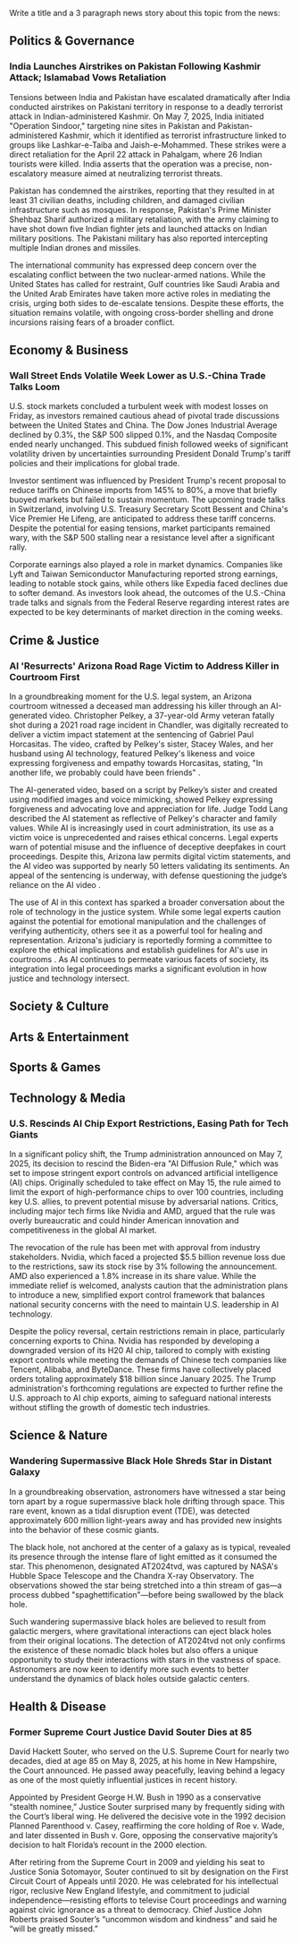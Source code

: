 Write a title and a 3 paragraph news story about this topic from the news:

## Politics & Governance

### India Launches Airstrikes on Pakistan Following Kashmir Attack; Islamabad Vows Retaliation

Tensions between India and Pakistan have escalated dramatically after India conducted airstrikes on Pakistani territory in response to a deadly terrorist attack in Indian-administered Kashmir. On May 7, 2025, India initiated "Operation Sindoor," targeting nine sites in Pakistan and Pakistan-administered Kashmir, which it identified as terrorist infrastructure linked to groups like Lashkar-e-Taiba and Jaish-e-Mohammed. These strikes were a direct retaliation for the April 22 attack in Pahalgam, where 26 Indian tourists were killed. India asserts that the operation was a precise, non-escalatory measure aimed at neutralizing terrorist threats. 

Pakistan has condemned the airstrikes, reporting that they resulted in at least 31 civilian deaths, including children, and damaged civilian infrastructure such as mosques. In response, Pakistan's Prime Minister Shehbaz Sharif authorized a military retaliation, with the army claiming to have shot down five Indian fighter jets and launched attacks on Indian military positions. The Pakistani military has also reported intercepting multiple Indian drones and missiles. 

The international community has expressed deep concern over the escalating conflict between the two nuclear-armed nations. While the United States has called for restraint, Gulf countries like Saudi Arabia and the United Arab Emirates have taken more active roles in mediating the crisis, urging both sides to de-escalate tensions. Despite these efforts, the situation remains volatile, with ongoing cross-border shelling and drone incursions raising fears of a broader conflict.

## Economy & Business

### Wall Street Ends Volatile Week Lower as U.S.-China Trade Talks Loom

U.S. stock markets concluded a turbulent week with modest losses on Friday, as investors remained cautious ahead of pivotal trade discussions between the United States and China. The Dow Jones Industrial Average declined by 0.3%, the S&P 500 slipped 0.1%, and the Nasdaq Composite ended nearly unchanged. This subdued finish followed weeks of significant volatility driven by uncertainties surrounding President Donald Trump's tariff policies and their implications for global trade. 

Investor sentiment was influenced by President Trump's recent proposal to reduce tariffs on Chinese imports from 145% to 80%, a move that briefly buoyed markets but failed to sustain momentum. The upcoming trade talks in Switzerland, involving U.S. Treasury Secretary Scott Bessent and China's Vice Premier He Lifeng, are anticipated to address these tariff concerns. Despite the potential for easing tensions, market participants remained wary, with the S&P 500 stalling near a resistance level after a significant rally. 

Corporate earnings also played a role in market dynamics. Companies like Lyft and Taiwan Semiconductor Manufacturing reported strong earnings, leading to notable stock gains, while others like Expedia faced declines due to softer demand. As investors look ahead, the outcomes of the U.S.-China trade talks and signals from the Federal Reserve regarding interest rates are expected to be key determinants of market direction in the coming weeks.

## Crime & Justice

### AI 'Resurrects' Arizona Road Rage Victim to Address Killer in Courtroom First

In a groundbreaking moment for the U.S. legal system, an Arizona courtroom witnessed a deceased man addressing his killer through an AI-generated video. Christopher Pelkey, a 37-year-old Army veteran fatally shot during a 2021 road rage incident in Chandler, was digitally recreated to deliver a victim impact statement at the sentencing of Gabriel Paul Horcasitas. The video, crafted by Pelkey's sister, Stacey Wales, and her husband using AI technology, featured Pelkey's likeness and voice expressing forgiveness and empathy towards Horcasitas, stating, "In another life, we probably could have been friends" .

The AI-generated video, based on a script by Pelkey’s sister and created using modified images and voice mimicking, showed Pelkey expressing forgiveness and advocating love and appreciation for life. Judge Todd Lang described the AI statement as reflective of Pelkey's character and family values. While AI is increasingly used in court administration, its use as a victim voice is unprecedented and raises ethical concerns. Legal experts warn of potential misuse and the influence of deceptive deepfakes in court proceedings. Despite this, Arizona law permits digital victim statements, and the AI video was supported by nearly 50 letters validating its sentiments. An appeal of the sentencing is underway, with defense questioning the judge’s reliance on the AI video .

The use of AI in this context has sparked a broader conversation about the role of technology in the justice system. While some legal experts caution against the potential for emotional manipulation and the challenges of verifying authenticity, others see it as a powerful tool for healing and representation. Arizona's judiciary is reportedly forming a committee to explore the ethical implications and establish guidelines for AI's use in courtrooms . As AI continues to permeate various facets of society, its integration into legal proceedings marks a significant evolution in how justice and technology intersect.

## Society & Culture

## Arts & Entertainment

## Sports & Games

## Technology & Media

### U.S. Rescinds AI Chip Export Restrictions, Easing Path for Tech Giants

In a significant policy shift, the Trump administration announced on May 7, 2025, its decision to rescind the Biden-era "AI Diffusion Rule," which was set to impose stringent export controls on advanced artificial intelligence (AI) chips. Originally scheduled to take effect on May 15, the rule aimed to limit the export of high-performance chips to over 100 countries, including key U.S. allies, to prevent potential misuse by adversarial nations. Critics, including major tech firms like Nvidia and AMD, argued that the rule was overly bureaucratic and could hinder American innovation and competitiveness in the global AI market. 

The revocation of the rule has been met with approval from industry stakeholders. Nvidia, which faced a projected $5.5 billion revenue loss due to the restrictions, saw its stock rise by 3% following the announcement. AMD also experienced a 1.8% increase in its share value. While the immediate relief is welcomed, analysts caution that the administration plans to introduce a new, simplified export control framework that balances national security concerns with the need to maintain U.S. leadership in AI technology. 

Despite the policy reversal, certain restrictions remain in place, particularly concerning exports to China. Nvidia has responded by developing a downgraded version of its H20 AI chip, tailored to comply with existing export controls while meeting the demands of Chinese tech companies like Tencent, Alibaba, and ByteDance. These firms have collectively placed orders totaling approximately $18 billion since January 2025. The Trump administration's forthcoming regulations are expected to further refine the U.S. approach to AI chip exports, aiming to safeguard national interests without stifling the growth of domestic tech industries.

## Science & Nature

### Wandering Supermassive Black Hole Shreds Star in Distant Galaxy

In a groundbreaking observation, astronomers have witnessed a star being torn apart by a rogue supermassive black hole drifting through space. This rare event, known as a tidal disruption event (TDE), was detected approximately 600 million light-years away and has provided new insights into the behavior of these cosmic giants. 

The black hole, not anchored at the center of a galaxy as is typical, revealed its presence through the intense flare of light emitted as it consumed the star. This phenomenon, designated AT2024tvd, was captured by NASA's Hubble Space Telescope and the Chandra X-ray Observatory. The observations showed the star being stretched into a thin stream of gas—a process dubbed "spaghettification"—before being swallowed by the black hole. 

Such wandering supermassive black holes are believed to result from galactic mergers, where gravitational interactions can eject black holes from their original locations. The detection of AT2024tvd not only confirms the existence of these nomadic black holes but also offers a unique opportunity to study their interactions with stars in the vastness of space. Astronomers are now keen to identify more such events to better understand the dynamics of black holes outside galactic centers.

## Health & Disease

### Former Supreme Court Justice David Souter Dies at 85

David Hackett Souter, who served on the U.S. Supreme Court for nearly two decades, died at age 85 on May 8, 2025, at his home in New Hampshire, the Court announced. He passed away peacefully, leaving behind a legacy as one of the most quietly influential justices in recent history. 

Appointed by President George H.W. Bush in 1990 as a conservative “stealth nominee,” Justice Souter surprised many by frequently siding with the Court’s liberal wing. He delivered the decisive vote in the 1992 decision Planned Parenthood v. Casey, reaffirming the core holding of Roe v. Wade, and later dissented in Bush v. Gore, opposing the conservative majority’s decision to halt Florida’s recount in the 2000 election. 

After retiring from the Supreme Court in 2009 and yielding his seat to Justice Sonia Sotomayor, Souter continued to sit by designation on the First Circuit Court of Appeals until 2020. He was celebrated for his intellectual rigor, reclusive New England lifestyle, and commitment to judicial independence—resisting efforts to televise Court proceedings and warning against civic ignorance as a threat to democracy. Chief Justice John Roberts praised Souter’s “uncommon wisdom and kindness” and said he “will be greatly missed.”

